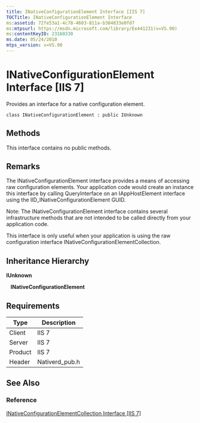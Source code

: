 ```yaml
---
title: INativeConfigurationElement Interface [IIS 7]
TOCTitle: INativeConfigurationElement Interface
ms:assetid: 72fe53a1-4c78-4603-811a-b384833e0fd7
ms:mtpsurl: https://msdn.microsoft.com/library/Ee441231(v=VS.90)
ms:contentKeyID: 23160330
ms.date: 05/24/2010
mtps_version: v=VS.90
---
```


# INativeConfigurationElement Interface \[IIS 7\]

Provides an interface for a native configuration element.

    class INativeConfigurationElement : public IUnknown

## Methods

This interface contains no public methods.

## Remarks

The INativeConfigurationElement interface provides a means of accessing raw configuration elements. Your application code would create an instance this interface by calling QueryInterface on an IAppHostElement interface using the IID\_INativeConfigurationElement GUID.

Note: The INativeConfigurationElement interface contains several infrastructure methods that are not intended to be called directly from your application code.

This interface is only useful when your application is using the raw configuration interface INativeConfigurationElementCollection.

## Inheritance Hierarchy

**IUnknown**

   **INativeConfigurationElement**

## Requirements

| Type | Description |
| --- | --- |
| Client | IIS 7 |
| Server | IIS 7 |
| Product | IIS 7 |
| Header | Nativerd_pub.h |

## See Also

### Reference

[INativeConfigurationElementCollection Interface \[IIS 7\]](inativeconfigurationelementcollection-interface.md)
